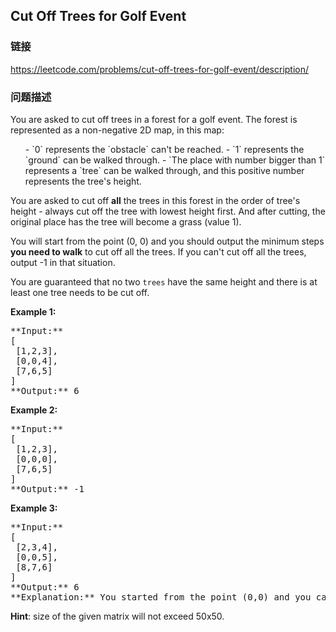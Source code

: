 ## Cut Off Trees for Golf Event  
### 链接  
https://leetcode.com/problems/cut-off-trees-for-golf-event/description/  
### 问题描述

You are asked to cut off trees in a forest for a golf event. The forest is represented as a non-negative 2D map, in this map:
<ol>
- `0` represents the `obstacle` can't be reached.
- `1` represents the `ground` can be walked through.
- `The place with number bigger than 1` represents a `tree` can be walked through, and this positive number represents the tree's height.
</ol>



You are asked to cut off **all** the trees in this forest in the order of tree's height - always cut off the tree with lowest height first. And after cutting, the original place has the tree will become a grass (value 1). 



You will start from the point (0, 0) and you should output the minimum steps **you need to walk** to cut off all the trees. If you can't cut off all the trees, output -1 in that situation.



You are guaranteed that no two `trees` have the same height and there is at least one tree needs to be cut off.


**Example 1:**<br />
<pre>
**Input:** 
[
 [1,2,3],
 [0,0,4],
 [7,6,5]
]
**Output:** 6
</pre>


**Example 2:**<br />
<pre>
**Input:** 
[
 [1,2,3],
 [0,0,0],
 [7,6,5]
]
**Output:** -1
</pre>


**Example 3:**<br />
<pre>
**Input:** 
[
 [2,3,4],
 [0,0,5],
 [8,7,6]
]
**Output:** 6
**Explanation:** You started from the point (0,0) and you can cut off the tree in (0,0) directly without walking.
</pre>



**Hint**: size of the given matrix will not exceed 50x50.

